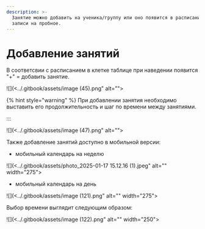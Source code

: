 ```yaml
---
description: >-
  Занятие можно добавить на ученика/группу или оно появится в расписании после
  записи на пробное.
---
```


# Добавление занятий

В соответсвии с расписанием в клетке таблице при наведении появится "+" = добавить занятие.

![](<../.gitbook/assets/image (45).png" alt=""><figcaption></figcaption></figure>

{% hint style="warning" %}
При добавлении занятия необходимо выставить его продолжительность и шаг по времени между занятиями.

:::

![](<../.gitbook/assets/image (47).png" alt=""><figcaption></figcaption></figure>

Также добавление занятий доступно в мобильной версии:

* мобильный календарь на неделю



![](<../.gitbook/assets/photo_2025-01-17 15.12.16 (1).jpeg" alt="" width="275"><figcaption></figcaption></figure>

* мобильный календарь на день

![](<../.gitbook/assets/image (121).png" alt="" width="275"><figcaption></figcaption></figure>

Выбор времени выглядит следующим образом:

![](<../.gitbook/assets/image (122).png" alt="" width="250"><figcaption></figcaption></figure>
